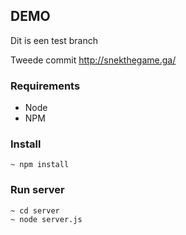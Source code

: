 ## DEMO
Dit is een test branch

Tweede commit
http://snekthegame.ga/


### Requirements
* Node
* NPM

### Install
````
~ npm install
````

### Run server
````
~ cd server
~ node server.js
````
